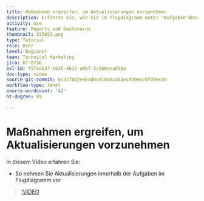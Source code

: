 ```yaml
---
title: Maßnahmen ergreifen, um Aktualisierungen vorzunehmen
description: Erfahren Sie, wie Sie im Flugdiagramm unter "Aufgaben"Aktualisierungen vornehmen. [!UICONTROL Verbesserte Analytics].
activity: use
feature: Reports and Dashboards
thumbnail: 335053.png
type: Tutorial
role: User
level: Beginner
team: Technical Marketing
jira: KT-8736
exl-id: f574a537-b635-4b17-a067-3c168eea850a
doc-type: video
source-git-commit: 6c31f8d2e98ad8cd1880cd03ec0b0e6c0fd9ec09
workflow-type: tm+mt
source-wordcount: '42'
ht-degree: 0%

---
```


# Maßnahmen ergreifen, um Aktualisierungen vorzunehmen

In diesem Video erfahren Sie:

* So nehmen Sie Aktualisierungen innerhalb der Aufgaben im Flugdiagramm vor

>[!VIDEO](https://video.tv.adobe.com/v/335053/?quality=12&learn=on)
